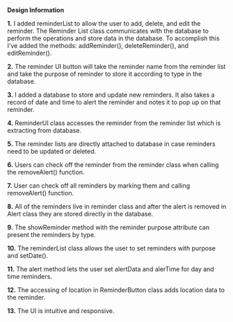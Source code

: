 **Design Information**

**1.** I added reminderList to allow the user to add, delete, and edit the reminder. The Reminder List class communicates with the database to perform the operations and store data in the database. To accomplish this I've added the methods: addReminder(),  deleteReminder(), and editReminder(). 
	
**2.** The reminder UI button will take the reminder name from the reminder list and take the purpose of reminder to store it according to type in the database.

**3.**  I added a database to store and update new reminders. It also takes a record of date and time to alert the reminder and notes it to pop up on that reminder.

**4.** ReminderUI class accesses the reminder from the reminder list which is extracting from database. 

**5.** 	The reminder lists are directly attached to database in case reminders need to be updated or deleted. 

**6.** 	Users can check off the reminder from the reminder class when calling the removeAlert() function.

**7.** 	User can check off all reminders by marking them and calling removeAlert() function.

**8.** 	All of the reminders live in reminder class and after the alert is removed in Alert class they are stored directly in the database.

**9.** 	The showReminder method with the reminder purpose attribute can present the reminders by type.

**10.** The reminderList class allows the user to set reminders with purpose and setDate().

**11.** The alert method lets the user set alertData and alerTime for day and time reminders. 

**12.** The accessing of location in ReminderButton class adds location data to the reminder.

**13.** The UI is intuitive and responsive.





